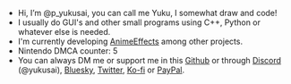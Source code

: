 - Hi, I’m @p_yukusai, you can call me Yuku, I somewhat draw and code!
- I usually do GUI's and other small programs using C++, Python or whatever else is needed.
- I'm currently developing [AnimeEffects](https://github.com/AnimeEffectsDevs/AnimeEffects) among other projects.
- Nintendo DMCA counter: 5
- You can always DM me or support me in this [Github](https://github.com/sponsors/p-yukusai/dashboard) or through [Discord](https://discord.gg/sKp8Srm) (@yukusai), [Bluesky](https://bsky.app/profile/yukusai.bsky.social), [Twitter](https://twitter.com/p_yukusai), [Ko-fi](https://ko-fi.com/yukusai) or [PayPal](https://www.paypal.com/donate?hosted_button_id=N6F62G5H4CF94).
